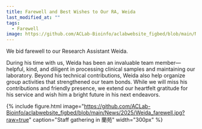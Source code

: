 ```yaml
---
title: Farewell and Best Wishes to Our RA, Weida
last_modified_at: ""
tags: 
  - Farewell
image: https://github.com/ACLab-Bioinfo/aclabwebsite_figbed/blob/main/News/2025/Weida_farewell.jpg?raw=true
---
```


We bid farewell to our Research Assistant Weida. 

During his time with us, Weida has been an invaluable team member—helpful, kind, and diligent in processing clinical samples and maintaining our laboratory. Beyond his technical contributions, Weida also help organize group activities that strengthened our team bonds. While we will miss his contributions and friendly presence, we extend our heartfelt gratitude for his service and wish him a bright future in his next endeavors.

{%
  include figure.html
  image="https://github.com/ACLab-Bioinfo/aclabwebsite_figbed/blob/main/News/2025/Weida_farewell.jpg?raw=true"
  caption="Staff gathering in 蘭苑"
  width="300px"
%}